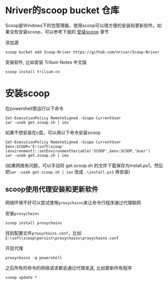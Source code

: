 # Nriver的scoop bucket 仓库

Scoop是Windows下的包管理器，使用scoop可以很方便的安装和更新软件。如果没有安装scoop，可以参考下面的 [安装scoop](#安装scoop)
章节

添加源

```
scoop bucket add Scoop-Nriver https://github.com/nriver/Scoop-Nriver
```

安装软件, 比如安装 Trilium Notes 中文版

```
scoop install trilium-cn
```

# 安装scoop

在powershell里运行以下命令

```
Set-ExecutionPolicy RemoteSigned -Scope CurrentUser
iwr -useb get.scoop.sh | iex
```

如果不想安装在c盘，可以用以下命令安装scoop

```
Set-ExecutionPolicy RemoteSigned -Scope CurrentUser
$env:SCOOP='E:\soft\scoop'
[environment]::setEnvironmentVariable('SCOOP',$env:SCOOP,'User')
iwr -useb get.scoop.sh | iex
```

(如果网络有问题，可以手动将 get.scoop.sh 的文件下载保存为install.ps1，然后把`iwr -useb get.scoop.sh | iex`
改成 `.\install.ps1` 再安装)

## scoop使用代理安装和更新软件

网络环境不好可以尝试使用`proxychains`来让命令行程序通过代理联网

安装`proxychains`

```
scoop install proxychains
```

找到配置文件`proxychains.conf`，比如`E:\soft\scoop\persist\proxychains\proxychains.conf`

开启代理

```
proxychains -q powershell
```

之后所有的命令的网络请求都会通过代理发送, 比如更新所有程序

```
scoop update *
```
